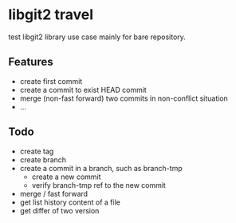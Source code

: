 # libgit2 travel
test libgit2 library use case mainly for bare repository.

## Features
- create first commit
- create a commit to exist HEAD commit
- merge (non-fast forward) two commits in non-conflict situation
- ...

## Todo
- create tag
- create branch
- create a commit in a branch, such as branch-tmp
    - create a new commit
    - verify branch-tmp ref to the new commit
- merge / fast forward
- get list history content of a file
- get differ of two version
